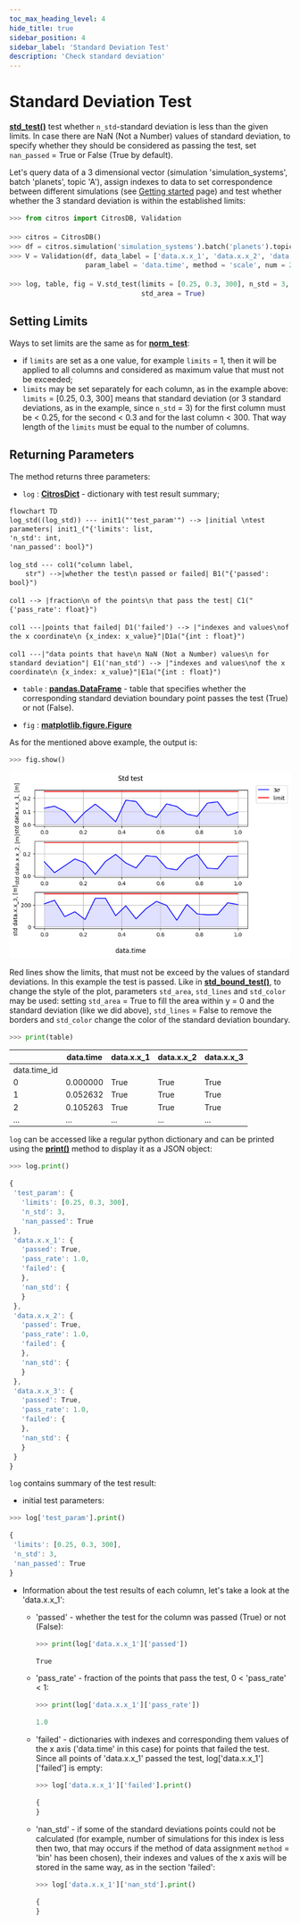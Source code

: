 ```yaml
---
toc_max_heading_level: 4
hide_title: true
sidebar_position: 4
sidebar_label: 'Standard Deviation Test'
description: 'Check standard deviation'
---
```

# Standard Deviation Test

[**std_test()**](../documentation/validation/validation.md#validation.validation.Validation.std_test) test whether `n_std`-standard deviation is less than the given limits. In case there are NaN (Not a Number) values of standard deviation, to specify whether they should be considered as passing the test, set `nan_passed` = True or False (True by default).

Let's query data of a 3 dimensional vector (simulation 'simulation_systems', batch 'planets', topic 'A'), assign indexes to data to set correspondence between different simulations (see [Getting started](getting_started.md) page) and test whether whether the 3 standard deviation is within the established limits:

```python
>>> from citros import CitrosDB, Validation

>>> citros = CitrosDB()
>>> df = citros.simulation('simulation_systems').batch('planets').topic('A').data(['data.x.x_1', 'data.x.x_2', 'data.x.x_3', 'data.time'])
>>> V = Validation(df, data_label = ['data.x.x_1', 'data.x.x_2', 'data.x.x_3'], 
                   param_label = 'data.time', method = 'scale', num = 20, units = 'm')
                      
>>> log, table, fig = V.std_test(limits = [0.25, 0.3, 300], n_std = 3, nan_passed = True, 
                                 std_area = True)
```

## Setting Limits

Ways to set limits are the same as for [**norm_test**](norm_test.md):
  
  - if `limits` are set as a one value, for example `limits` = 1, then it will be applied to all columns and considered as maximum value that must not be exceeded;
  - `limits` may be set separately for each column, as in the example above: `limits` = [0.25, 0.3, 300] means that standard deviation (or 3 standard deviations, as in the example, since `n_std` = 3) for the first column must be < 0.25, for the second < 0.3 and for the last column < 300. That way length of the `limits` must be equal to the number of columns.

## Returning Parameters

The method returns three parameters: 
- `log` : [**CitrosDict**](../documentation/access/citros_dict.md#access.citros_dict.CitrosDict) - dictionary with test result summary;

```mermaid
flowchart TD
log_std((log_std)) --- init1("'test_param'") --> |initial \ntest parameters| init1_("{'limits': list,
'n_std': int,
'nan_passed': bool}")

log_std --- col1("column label,
    str") -->|whether the test\n passed or failed| B1("{'passed': bool}")

col1 --> |fraction\n of the points\n that pass the test| C1("{'pass_rate': float}")

col1 ---|points that failed| D1('failed') --> |"indexes and values\nof the x coordinate\n {x_index: x_value}"|D1a("{int : float}")

col1 ---|"data points that have\n NaN (Not a Number) values\n for standard deviation"| E1('nan_std') --> |"indexes and values\nof the x coordinate\n {x_index: x_value}"|E1a("{int : float}")
```

- `table` : [**pandas.DataFrame**](https://pandas.pydata.org/docs/reference/api/pandas.DataFrame.html) - table that specifies whether the corresponding standard deviation boundary point passes the test (True) or not (False).

- `fig` : [**matplotlib.figure.Figure**](https://matplotlib.org/stable/api/figure_api.html#matplotlib.figure.Figure)

As for the mentioned above example, the output is:

```python
>>> fig.show()
```

![fig6](img/fig29.png "Fig6")

Red lines show the limits, that must not be exceed by the values of standard deviations. In this example the test is passed.
Like in [**std_bound_test()**](standard_deviation_boundary_test.md), to change the style of the plot, parameters `std_area`, `std_lines` and `std_color` may be used: setting `std_area` = True to fill the area within y = 0 and the standard deviation (like we did above), `std_lines` = False to remove the borders and `std_color` change the color of the standard deviation boundary.

```python
>>> print(table)
```
||	data.time| data.x.x_1 |data.x.x_2 |data.x.x_3
|--|--|--|--|--|
data.time_id||||
0   | 0.000000| True|True| True
1   | 0.052632| True|True| True
2   | 0.105263| True|True| True
...|...|...|...|...

`log` can be accessed like a regular python dictionary and can be printed using the [**print()**](../documentation/access/citros_dict.md#access.citros_dict.CitrosDict.print) method to display it as a JSON object:

```python
>>> log.print()
```
```js
{
 'test_param': {
   'limits': [0.25, 0.3, 300],
   'n_std': 3,
   'nan_passed': True
 },
 'data.x.x_1': {
   'passed': True,
   'pass_rate': 1.0,
   'failed': {
   },
   'nan_std': {
   }
 },
 'data.x.x_2': {
   'passed': True,
   'pass_rate': 1.0,
   'failed': {
   },
   'nan_std': {
   }
 },
 'data.x.x_3': {
   'passed': True,
   'pass_rate': 1.0,
   'failed': {
   },
   'nan_std': {
   }
 }
}
```

`log` contains summary of the test result: 
  - initial test parameters:
  ```python
  >>> log['test_param'].print()
  ```
  ```js
  {
   'limits': [0.25, 0.3, 300],
   'n_std': 3,
   'nan_passed': True
  }
  ```

  - Information about the test results of each column, let's take a look at the 'data.x.x_1':
    - 'passed' - whether the test for the column was passed (True) or not (False):

      ```python
      >>> print(log['data.x.x_1']['passed'])
      ```
      ```js
      True
      ``` 

    - 'pass_rate' - fraction of the points that pass the test, 0 < 'pass_rate' < 1:

      ```python
      >>> print(log['data.x.x_1']['pass_rate'])
      ```
      ```js
      1.0
      ```

    - 'failed' - dictionaries with indexes and corresponding them values of the x axis ('data.time' in this case) for points that failed the test. Since all points of 'data.x.x_1' passed the test, log['data.x.x_1']['failed'] is empty:
      
      ```python
      >>> log['data.x.x_1']['failed'].print()
      ```
      ```js
      {
      }
      ```

    - 'nan_std' - if some of the standard deviations points could not be calculated (for example, number of simulations for this index is less then two, that may occurs if the method of data assignment `method` = 'bin' has been chosen), their indexes and values of the x axis will be stored in the same way, as in the section 'failed':

      ```python
      >>> log['data.x.x_1']['nan_std'].print()
      ```
      ```js
      {
      }
      ```